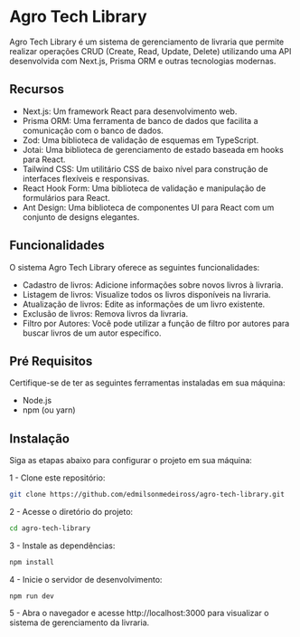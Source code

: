 # Agro Tech Library
Agro Tech Library é um sistema de gerenciamento de livraria que permite realizar operações CRUD (Create, Read, Update, Delete) utilizando uma API desenvolvida com Next.js, Prisma ORM e outras tecnologias modernas.




## Recursos
- Next.js: Um framework React para desenvolvimento web.
- Prisma ORM: Uma ferramenta de banco de dados que facilita a comunicação com o banco de dados.
- Zod: Uma biblioteca de validação de esquemas em TypeScript.
- Jotai: Uma biblioteca de gerenciamento de estado baseada em hooks para React.
- Tailwind CSS: Um utilitário CSS de baixo nível para construção de interfaces flexíveis e responsivas.
- React Hook Form: Uma biblioteca de validação e manipulação de formulários para React.
- Ant Design: Uma biblioteca de componentes UI para React com um conjunto de designs elegantes.





## Funcionalidades

O sistema Agro Tech Library oferece as seguintes funcionalidades:

- Cadastro de livros: Adicione informações sobre novos livros à livraria.
- Listagem de livros: Visualize todos os livros disponíveis na livraria.
- Atualização de livros: Edite as informações de um livro existente.
- Exclusão de livros: Remova livros da livraria.
- Filtro por Autores:
    Você pode utilizar a função de filtro por autores para buscar livros de um autor específico. 


## Pré Requisitos

Certifique-se de ter as seguintes ferramentas instaladas em sua máquina:

- Node.js
- npm (ou yarn)
## Instalação

Siga as etapas abaixo para configurar o projeto em sua máquina:

1 - Clone este repositório:

```bash
git clone https://github.com/edmilsonmedeiross/agro-tech-library.git
```
2 - Acesse o diretório do projeto:

```bash
cd agro-tech-library
```
3 - Instale as dependências:

```bash
npm install
```
4 - Inicie o servidor de desenvolvimento:

```
npm run dev
```
5 - Abra o navegador e acesse http://localhost:3000 para visualizar o sistema de gerenciamento da livraria.